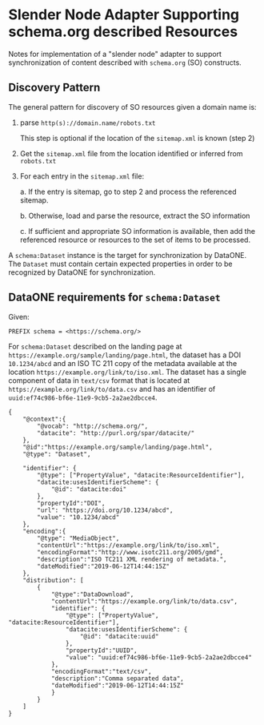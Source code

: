# Slender Node Adapter Supporting schema.org described Resources

Notes for implementation of a "slender node" adapter to support synchronization
of content described with `schema.org` (SO) constructs.

## Discovery Pattern

The general pattern for discovery of SO resources given a domain name is:

1. parse `http(s)://domain.name/robots.txt`

   This step is optional if the location of the `sitemap.xml` is known (step 2)

2. Get the `sitemap.xml` file from the location identified or inferred from `robots.txt`

3. For each entry in the `sitemap.xml` file:

   a. If the entry is sitemap, go to step 2 and process the referenced sitemap.

   b. Otherwise, load and parse the resource, extract the SO information

   c. If sufficient and appropriate SO information is available, then add the
      referenced resource or resources to the set of items to be processed.

A `schema:Dataset` instance is the target for synchronization by DataONE. The
`Dataset` must contain certain expected properties in order to be recognized
by DataONE for synchronization.

## DataONE requirements for `schema:Dataset`

Given:

```
PREFIX schema = <https://schema.org/>
```

For `schema:Dataset` described on the landing page at `https://example.org/sample/landing/page.html`,
the dataset has a DOI `10.1234/abcd` and an ISO TC 211 copy of the metadata
available at the location `https://example.org/link/to/iso.xml`. The dataset
has a single component of data in `text/csv` format that is located at
`https://example.org/link/to/data.csv` and has an identifier of
`uuid:ef74c986-bf6e-11e9-9cb5-2a2ae2dbcce4`.

```
{
    "@context":{
        "@vocab": "http://schema.org/",
        "datacite": "http://purl.org/spar/datacite/"
    },
    "@id":"https://example.org/sample/landing/page.html",
    "@type": "Dataset",

    "identifier": {
        "@type": ["PropertyValue", "datacite:ResourceIdentifier"],
        "datacite:usesIdentifierScheme": {
            "@id": "datacite:doi"
        },
        "propertyId":"DOI",
        "url": "https://doi.org/10.1234/abcd",
        "value": "10.1234/abcd"
    },
    "encoding":{
        "@type": "MediaObject",
        "contentUrl":"https://example.org/link/to/iso.xml",
        "encodingFormat":"http://www.isotc211.org/2005/gmd",
        "description":"ISO TC211 XML rendering of metadata.",
        "dateModified":"2019-06-12T14:44:15Z"
    },
    "distribution": [
        {
            "@type":"DataDownload",
            "contentUrl":"https://example.org/link/to/data.csv",
            "identifier": {
                "@type": ["PropertyValue", "datacite:ResourceIdentifier"],
                "datacite:usesIdentifierScheme": {
                    "@id": "datacite:uuid"
                },
                "propertyId":"UUID",
                "value": "uuid:ef74c986-bf6e-11e9-9cb5-2a2ae2dbcce4"              
            },
            "encodingFormat":"text/csv",
            "description":"Comma separated data",
            "dateModified":"2019-06-12T14:44:15Z"            
            }
        }
    ]
}
```

